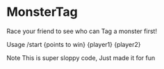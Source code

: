 # MonsterTag
Race your friend to see who can Tag a monster first!

Usage
/start {points to win} {player1} {player2}

Note
This is super sloppy code, Just made it for fun

